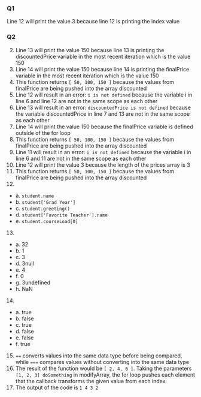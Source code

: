### Q1
Line 12 will print the value 3 because line 12 is printing the index value

### Q2
2. Line 13 will print the value 150 because line 13 is printing the discountedPrice variable in the most recent iteration which is the value 150
3. Line 14 will print the value 150 because line 14 is printing the finalPrice variable in the most recent iteration which is the value 150
4. This function returns ```[ 50, 100, 150 ]``` because the values from finalPrice are being pushed into the array discounted
5. Line 12 will result in an error: ```i is not defined``` because the variable i in line 6 and line 12 are not in the same scope as each other
6. Line 13 will result in an error: ```discountedPrice is not defined``` because the variable discountedPrice in line 7 and 13 are not in the same scope as each other
7. Line 14 will print the value 150 because the finalPrice variable is defined outside of the for loop
8. This function returns ```[ 50, 100, 150 ]``` because the values from finalPrice are being pushed into the array discounted
9. Line 11 will result in an error: ```i is not defined``` because the variable i in line 6 and 11 are not in the same scope as each other
10. Line 12 will print the value 3 because the length of the prices array is 3
11.  This function returns ```[ 50, 100, 150 ]``` because the values from finalPrice are being pushed into the array discounted
12.
- a. ```student.name```
- b. ```student['Grad Year']```
- c. ```student.greeting()```
- d. ```student['Favorite Teacher'].name```
- e. ```student.courseLoad[0]```
13.
- a. 32
- b. 1
- c. 3
- d. 3null
- e. 4
- f. 0
- g. 3undefined
- h. NaN
14.
- a. true
- b. false
- c. true
- d. false
- e. false
- f. true

15. ```==``` converts values into the same data type before being compared, while ```===``` compares values without converting into the same data type
17. The result of the function would be ```[ 2, 4, 6 ]```. Taking the parameters ```[1, 2, 3] doSomething``` in modifyArray, the for loop pushes each element that the callback transforms the given value from each index.
19. The output of the code is ```1 4 3 2```


 
